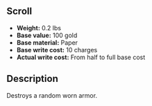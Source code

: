 ## Scroll

- **Weight:** 0.2 lbs
- **Base value:** 100 gold
- **Base material:** Paper
- **Base write cost:** 10 charges
- **Actual write cost:** From half to full base cost

## Description

Destroys a random worn armor.

